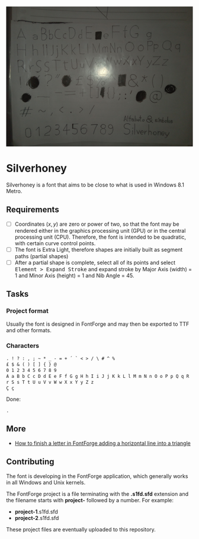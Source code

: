 ![](typography1.jpg)

# Silverhoney

Silverhoney is a font that aims to be close to what is used in Windows 8.1 Metro.

## Requirements

* [ ] Coordinates ($x, y$) are zero or power of two, so that the font may be rendered either in the graphics processing unit (GPU) or in the central processing unit (CPU). Therefore, the font is intended to be quadratic, with certain curve control points.
* [ ] The font is Extra Light, therefore shapes are initially built as segment paths (partial shapes)
* [ ] After a partial shape is complete, select all of its points and select <kbd>Element > Expand Stroke</kbd> and expand stroke by Major Axis (width) = 1 and Minor Axis (height) = 1 and Nib Angle = 45.

## Tasks

### Project format

Usually the font is designed in FontForge and may then be exported to TTF and other formats.

### Characters

```
. ! ? : , ; ~ * _ - = + ´ ` < > / \ # ^ %
£ $ & ( ) [ ] { } @
0 1 2 3 4 5 6 7 8 9
A a B b C c D d E e F f G g H h I i J j K k L l M m N n O o P p Q q R r S s T t U u V v W w X x Y y Z z
Ç ç
```

Done:

```
.
```

## More

* [How to finish a letter in FontForge adding a horizontal line into a triangle](https://graphicdesign.stackexchange.com/questions/165667/how-to-finish-a-letter-in-fontforge-adding-a-horizontal-line-into-a-triangle/165671#165671)

## Contributing

The font is developing in the FontForge application, which generally works in all Windows and Unix kernels.

The FontForge project is a file terminating with the **.s1fd.sfd** extension and the filename starts with **project-** followed by a number. For example:

* **project-1**.s1fd.sfd
* **project-2**.s1fd.sfd

These project files are eventually uploaded to this repository.
